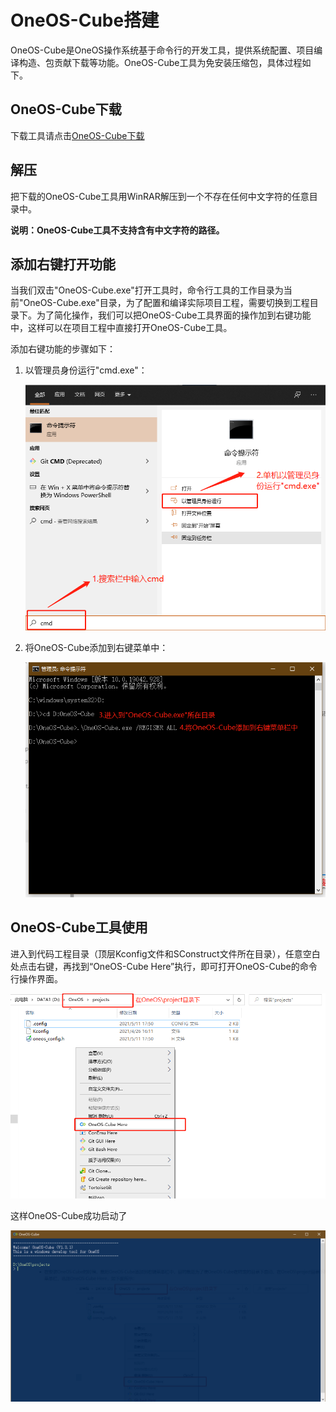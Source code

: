 # OneOS-Cube搭建

OneOS-Cube是OneOS操作系统基于命令行的开发工具，提供系统配置、项目编译构造、包贡献下载等功能。OneOS-Cube工具为免安装压缩包，具体过程如下。

## OneOS-Cube下载

下载工具请点击[OneOS-Cube下载](https://os.iot.10086.cn/download/)


## 解压

把下载的OneOS-Cube工具用WinRAR解压到一个不存在任何中文字符的任意目录中。  

**说明：OneOS-Cube工具不支持含有中文字符的路径。**

## 添加右键打开功能

当我们双击"OneOS-Cube.exe"打开工具时，命令行工具的工作目录为当前"OneOS-Cube.exe"目录，为了配置和编译实际项目工程，需要切换到工程目录下。为了简化操作，我们可以把OneOS-Cube工具界面的操作加到右键功能中，这样可以在项目工程中直接打开OneOS-Cube工具。

添加右键功能的步骤如下：

1. 以管理员身份运行"cmd.exe"：
   
    ![](images/cmd_window.png)
   
2. 将OneOS-Cube添加到右键菜单中：

    ![](images/right_key_setting.png)


## OneOS-Cube工具使用

进入到代码工程目录（顶层Kconfig文件和SConstruct文件所在目录），任意空白处点击右键，再找到“OneOS-Cube Here”执行，即可打开OneOS-Cube的命令行操作界面。

![](images/use_oneos_cube.png)

这样OneOS-Cube成功启动了

![](images/oneos-cube_main_window.png)